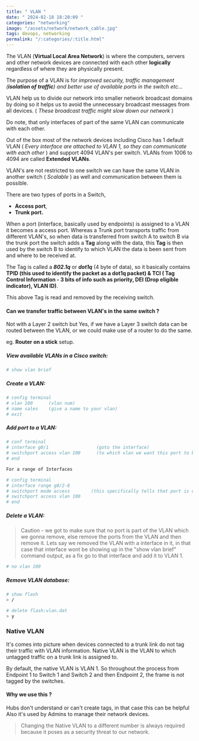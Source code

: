 ```yaml
---
title: " VLAN "
date: " 2024-02-18 18:20:09 "
categories: "networking"
image: "/assets/network/network_cable.jpg"
tags: devops, networking
permalink: "/:categories/:title.html"
---
```

The VLAN (**Virtual Local Area Network**) is where the computers, servers and other network devices are connected with each other **logically** regardless of where they are physically present.

The purpose of a VLAN is for *improved security, traffic management (**isolation of traffic**) and better use of available ports in the switch etc..*. 

VLAN help us to divide our network into smaller network broadcast domains by doing so it helps us to avoid the unnecessary broadcast messages from all devices. ( *These broadcast traffic might slow down our network* )

Do note, that only interfaces of part of the same VLAN can communicate with each other. 

Out of the box most of the network devices including Cisco has 1 default VLAN ( *Every interface are attached to VLAN 1, so they can communicate with each other* ) and support 4094 VLAN's per switch.  VLANs from 1006 to 4094 are called **Extended VLANs**.

VLAN's are not restricted to one switch we can have the same VLAN in another switch ( *Scalable* ) as well and communication between them is possible.

There are two types of ports in a Switch,

- **Access port**, 
- **Trunk port.**

When a port (interface, basically used by endpoints) is assigned to a VLAN it becomes a access port.  Whereas a Trunk port transports traffic from different VLAN's, so when data is transferred from switch A to switch B via the trunk port the switch adds a **Tag** along with the data, this **Tag** is then used by the switch B to identify to which VLAN the data is been sent from and where to be received at.

The Tag is called a ***802.1q*** or ***dot1q***  (4 byte of data), so it basically contains **TPID (this used to identify the packet as a dot1q packet) & TCI ( Tag Control Information  - 3 bits of info such as priority, DEI (Drop eligible indicator), VLAN ID)**. 

This above Tag is read and removed by the receiving switch. 

#### Can we transfer traffic between VLAN's in the same switch ? 

Not with a Layer 2 switch but Yes, if we have a Layer 3 switch data can be routed between the VLAN, or we could make use of a router to do the same. 

eg. **Router on a stick** setup.

##### View available VLANs in a Cisco switch: 

```bash
# show vlan brief 
```
##### Create a VLAN: 

```bash 
# config terminal 
# vlan 100      (vlan num)
# name sales    (give a name to your vlan)
# exit 
```
##### Add port to a VLAN: 

```bash 
# conf terminal
# interface g0/1                  (goto the interface)
# switchport access vlan 100      (to which vlan we want this port to be part of)
# end 

For a range of Interfaces

# config terminal 
# interface range g0/2-8
# switchport mode access        (this specifically tells that port is used as a access port)
# switchport access vlan 100 
# end 
```
##### Delete a VLAN:

> Caution - we got to make sure that no port is part of the VLAN which we gonna remove, else remove the ports from the VLAN and then remove it. 
> Lets say we removed the VLAN with a interface in it, in that case that interface wont be showing up in the "show vlan brief" command output, as a fix go to that interface and add it to VLAN 1. 

```bash 
# no vlan 100 
```

##### Remove VLAN database:

```bash 
# show flash 
> /

# delete flash:vlan.dat
> y
```
### Native VLAN

It's comes into picture when devices connected to a trunk link do not tag their traffic with VLAN information. Native VLAN is the VLAN to which untagged traffic on a trunk link is assigned to.

By default, the native VLAN is VLAN 1. So throughout the process from Endpoint 1 to Switch 1 and Switch 2 and then Endpoint 2, the frame is not tagged by the switches.

#### Why we use this ? 

Hubs don't understand or can't create tags, in that case this can be helpful Also it's used by Admins to manage their network devices.

> Changing the Native VLAN to a different number is always required because it poses as a security threat to our network.
